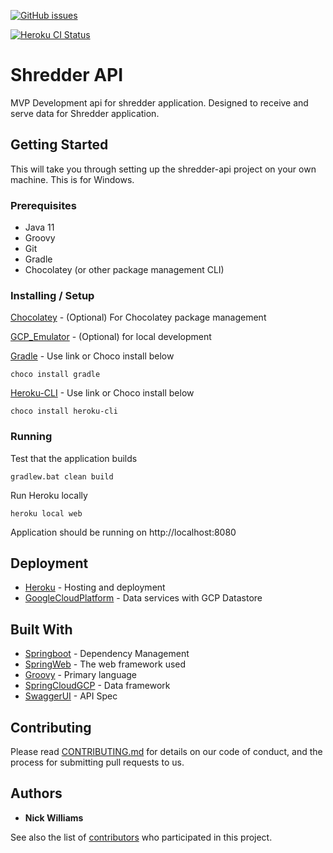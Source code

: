[![GitHub issues](https://img.shields.io/github/issues/Naereen/StrapDown.js.svg)](https://GitHub.com/Naereen/StrapDown.js/issues/)

[![Heroku CI Status](https://shredder-api.herokuapp.com/last.svg)](https://dashboard.heroku.com/pipelines/{32ef58f9-aa9b-4ed9-8e42-3993a66d22dc}/tests)


# Shredder API

MVP Development api for shredder application. Designed to receive and serve data for Shredder application.


## Getting Started

This will take you through setting up the shredder-api project on your own machine. This is for Windows.

### Prerequisites

- Java 11
- Groovy
- Git
- Gradle
- Chocolatey (or other package management CLI)

### Installing / Setup

[Chocolatey](https://chocolatey.org/docs/installation#installing-chocolatey) - (Optional) For Chocolatey package management

[GCP_Emulator](https://cloud.google.com/datastore/docs/tools/datastore-emulator) - (Optional) for local development

[Gradle](https://gradle.org/install/) - Use link or Choco install below

```
choco install gradle
```

[Heroku-CLI](https://devcenter.heroku.com/articles/heroku-cli#download-and-install) - Use link or Choco install below

```
choco install heroku-cli
```

### Running

Test that the application builds

```
gradlew.bat clean build
```

Run Heroku locally

```
heroku local web
```

Application should be running on http://localhost:8080

## Deployment

* [Heroku](https://dashboard.heroku.com/apps) - Hosting and deployment
* [GoogleCloudPlatform](https://cloud.google.com/) - Data services with GCP Datastore

## Built With

* [Springboot](https://spring.io/projects/spring-boot) - Dependency Management 
* [SpringWeb](https://spring.io/projects/spring-framework) - The web framework used
* [Groovy](https://groovy-lang.org/documentation.html) - Primary language
* [SpringCloudGCP](https://spring.io/projects/spring-cloud-gcp) - Data framework
* [SwaggerUI](https://swagger.io/tools/swagger-ui/) - API Spec

## Contributing

Please read [CONTRIBUTING.md](https://gist.github.com/PurpleBooth/b24679402957c63ec426) for details on our code of conduct, and the process for submitting pull requests to us.

## Authors

* **Nick Williams** 

See also the list of [contributors](https://github.com/your/project/contributors) who participated in this project.



